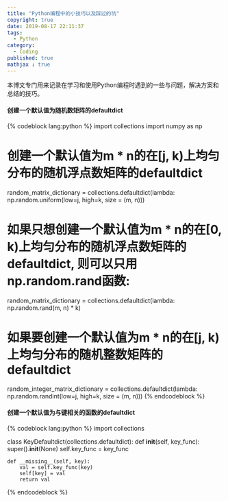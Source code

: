 ```yaml
---
title: "Python编程中的小技巧以及踩过的坑"
copyright: true
date: 2019-08-17 22:11:37
tags: 
  - Python
category:
  - Coding
published: true
mathjax : true
---
```


本博文专门用来记录在学习和使用Python编程时遇到的一些与问题，解决方案和总结的技巧。

<!-- more -->

#### 创建一个默认值为随机数矩阵的defaultdict
{% codeblock lang:python %}
import collections
import numpy as np


# 创建一个默认值为m * n的在[j, k)上均匀分布的随机浮点数矩阵的defaultdict
random_matrix_dictionary = collections.defaultdict(lambda: np.random.uniform(low=j, high=k, size = (m, n)))
# 如果只想创建一个默认值为m * n的在[0, k)上均匀分布的随机浮点数矩阵的defaultdict, 则可以只用np.random.rand函数:
random_matrix_dictionary = collections.defaultdict(lambda: np.random.rand(m, n) * k)
# 如果要创建一个默认值为m * n的在[j, k)上均匀分布的随机整数矩阵的defaultdict
random_integer_matrix_dictionary = collections.defaultdict(lambda: np.random.randint(low=j, high=k, size = (m, n)))
{% endcodeblock %}

#### 创建一个默认值为与键相关的函数的defaultdict
{% codeblock lang:python %}
import collections


class KeyDefaultdict(collections.defaultdict):
    def __init__(self, key_func):
        super().__init__(None)
        self.key_func = key_func

    def __missing__(self, key):
        val = self.key_func(key)
        self[key] = val
        return val
{% endcodeblock %}
